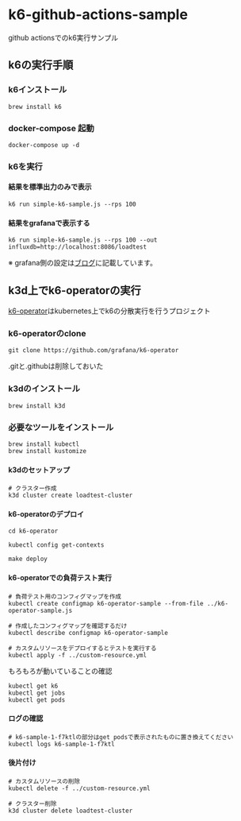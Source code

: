 # k6-github-actions-sample

github actionsでのk6実行サンプル

## k6の実行手順

### k6インストール

```shell
brew install k6
```

### docker-compose 起動

```shell
docker-compose up -d
```

### k6を実行

#### 結果を標準出力のみで表示

```shell
k6 run simple-k6-sample.js --rps 100
```

#### 結果をgrafanaで表示する

```shell
k6 run simple-k6-sample.js --rps 100 --out influxdb=http://localhost:8086/loadtest
```

※ grafana側の設定は[ブログ](https://it-blue-collar-dairy.com/try-to-use-k6/)に記載しています。

## k3d上でk6-operatorの実行

[k6-operator](https://github.com/grafana/k6-operator)はkubernetes上でk6の分散実行を行うプロジェクト

### k6-operatorのclone

```shell
git clone https://github.com/grafana/k6-operator
```

.gitと.githubは削除しておいた

### k3dのインストール

```shell
brew install k3d
```

### 必要なツールをインストール

```shell
brew install kubectl
brew install kustomize
```

#### k3dのセットアップ

```shell
# クラスター作成
k3d cluster create loadtest-cluster
```

#### k6-operatorのデプロイ

```shell
cd k6-operator

kubectl config get-contexts

make deploy
```

#### k6-operatorでの負荷テスト実行

```shell
# 負荷テスト用のコンフィグマップを作成
kubectl create configmap k6-operator-sample --from-file ../k6-operator-sample.js

# 作成したコンフィグマップを確認するだけ
kubectl describe configmap k6-operator-sample

# カスタムリソースをデプロイするとテストを実行する
kubectl apply -f ../custom-resource.yml
```

もろもろが動いていることの確認

```shell
kubectl get k6
kubectl get jobs
kubectl get pods
```

#### ログの確認

```shell
# k6-sample-1-f7ktlの部分はget podsで表示されたものに置き換えてください
kubectl logs k6-sample-1-f7ktl
```

#### 後片付け

```shell
# カスタムリソースの削除
kubectl delete -f ../custom-resource.yml

# クラスター削除
k3d cluster delete loadtest-cluster
```
